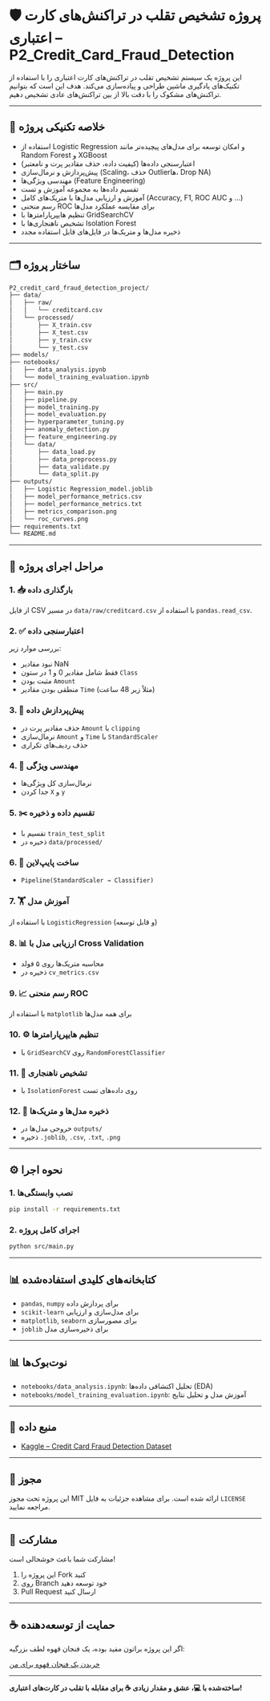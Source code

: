 # 🛡️ پروژه تشخیص تقلب در تراکنش‌های کارت اعتباری – P2_Credit_Card_Fraud_Detection

این پروژه یک سیستم تشخیص تقلب در تراکنش‌های کارت اعتباری را با استفاده از تکنیک‌های یادگیری ماشین طراحی و پیاده‌سازی می‌کند. هدف این است که بتوانیم تراکنش‌های مشکوک را با دقت بالا از بین تراکنش‌های عادی تشخیص دهیم.

---

## 🧠 خلاصه تکنیکی پروژه

- استفاده از Logistic Regression و امکان توسعه برای مدل‌های پیچیده‌تر مانند Random Forest و XGBoost
- اعتبارسنجی داده‌ها (کیفیت داده، حذف مقادیر پرت و نامعتبر)
- پیش‌پردازش و نرمال‌سازی (Scaling، حذف Outlierها، Drop NA)
- مهندسی ویژگی‌ها (Feature Engineering)
- تقسیم داده‌ها به مجموعه آموزش و تست
- آموزش و ارزیابی مدل‌ها با متریک‌های کامل (Accuracy, F1, ROC AUC و ...)
- رسم منحنی ROC برای مقایسه عملکرد مدل‌ها
- تنظیم هایپرپارامترها با GridSearchCV
- تشخیص ناهنجاری‌ها با Isolation Forest
- ذخیره مدل‌ها و متریک‌ها در فایل‌های قابل استفاده مجدد

---

## 🗂 ساختار پروژه

```bash
P2_credit_card_fraud_detection_project/
├── data/
│   ├── raw/
│   │   └── creditcard.csv
│   └── processed/
│       ├── X_train.csv
│       ├── X_test.csv
│       ├── y_train.csv
│       └── y_test.csv
├── models/
├── notebooks/
│   ├── data_analysis.ipynb
│   └── model_training_evaluation.ipynb
├── src/
│   ├── main.py
│   ├── pipeline.py
│   ├── model_training.py
│   ├── model_evaluation.py
│   ├── hyperparameter_tuning.py
│   ├── anomaly_detection.py
│   ├── feature_engineering.py
│   └── data/
│       ├── data_load.py
│       ├── data_preprocess.py
│       ├── data_validate.py
│       └── data_split.py
├── outputs/
│   ├── Logistic Regression_model.joblib
│   ├── model_performance_metrics.csv
│   ├── model_performance_metrics.txt
│   ├── metrics_comparison.png
│   └── roc_curves.png
├── requirements.txt
└── README.md
```

---

## 🚀 مراحل اجرای پروژه

### 1. 📥 بارگذاری داده
از فایل CSV در مسیر `data/raw/creditcard.csv` با استفاده از `pandas.read_csv`.

### 2. ✅ اعتبارسنجی داده
بررسی موارد زیر:
- نبود مقادیر NaN
- فقط شامل مقادیر 0 و 1 در ستون `Class`
- مثبت بودن `Amount`
- منطقی بودن مقادیر `Time` (مثلاً زیر 48 ساعت)

### 3. 🧼 پیش‌پردازش داده
- حذف مقادیر پرت در `Amount` با `clipping`
- نرمال‌سازی `Amount` و `Time` با `StandardScaler`
- حذف ردیف‌های تکراری

### 4. 🔬 مهندسی ویژگی
- نرمال‌سازی کل ویژگی‌ها
- جدا کردن `X` و `y`

### 5. ✂️ تقسیم داده و ذخیره
- تقسیم با `train_test_split`
- ذخیره در `data/processed/`

### 6. 🧱 ساخت پایپ‌لاین
- `Pipeline(StandardScaler → Classifier)`

### 7. 🏋️ آموزش مدل
با استفاده از `LogisticRegression` (و قابل توسعه)

### 8. 📊 ارزیابی مدل با Cross Validation
- محاسبه متریک‌ها روی ۵ فولد
- ذخیره در `cv_metrics.csv`

### 9. 📈 رسم منحنی ROC
با استفاده از `matplotlib` برای همه مدل‌ها

### 10. ⚙️ تنظیم هایپرپارامترها
- با `GridSearchCV` روی `RandomForestClassifier`

### 11. 🚨 تشخیص ناهنجاری
- با `IsolationForest` روی داده‌های تست

### 12. 💾 ذخیره مدل‌ها و متریک‌ها
- خروجی مدل‌ها در `outputs/`
- ذخیره `.joblib`, `.csv`, `.txt`, `.png`

---

## ⚙️ نحوه اجرا

### 1. نصب وابستگی‌ها
```bash
pip install -r requirements.txt
```

### 2. اجرای کامل پروژه
```bash
python src/main.py
```

---

## 📊 کتابخانه‌های کلیدی استفاده‌شده

- `pandas`, `numpy` برای پردازش داده
- `scikit-learn` برای مدل‌سازی و ارزیابی
- `matplotlib`, `seaborn` برای مصورسازی
- `joblib` برای ذخیره‌سازی مدل

---

## 📊 نوت‌بوک‌ها

- `notebooks/data_analysis.ipynb`: تحلیل اکتشافی داده‌ها (EDA)
- `notebooks/model_training_evaluation.ipynb`: آموزش مدل و تحلیل نتایج

---

## 🧳 منبع داده

- [Kaggle – Credit Card Fraud Detection Dataset](https://www.kaggle.com/mlg-ulb/creditcardfraud)

---

## 📜 مجوز

این پروژه تحت مجوز MIT ارائه شده است. برای مشاهده جزئیات به فایل `LICENSE` مراجعه نمایید.

---

## 🤝 مشارکت

مشارکت شما باعث خوشحالی است!

1. این پروژه را Fork کنید
2. روی Branch خود توسعه دهید
3. Pull Request ارسال کنید

---

## ☕ حمایت از توسعه‌دهنده

اگر این پروژه براتون مفید بوده، یک فنجان قهوه لطف بزرگیه:

[خریدن یک فنجان قهوه برای من](https://www.coffeebede.com/mahdianfe)

---

**ساخته‌شده با 💻، عشق و مقدار زیادی ☕ برای مقابله با تقلب در کارت‌های اعتباری!**
